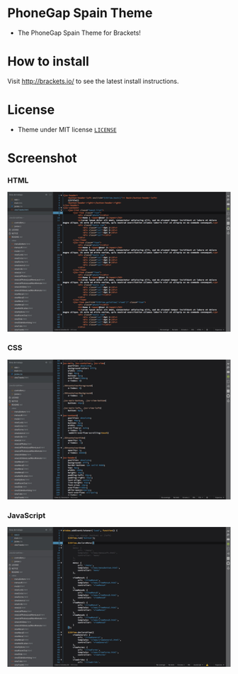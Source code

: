# PhoneGap Spain Theme

* The PhoneGap Spain Theme for Brackets!

# How to install

Visit http://brackets.io/ to see the latest install instructions.

# License

* Theme under MIT license [`LICENSE`](LICENSE)

# Screenshot

### HTML

![HTML Screenshot](https://github.com/JoseJPR/phonegapspain-brackets-theme/blob/master/screenshots/html.jpg)

### CSS

![CSS Screenshot](https://github.com/JoseJPR/phonegapspain-brackets-theme/blob/master/screenshots/css.jpg)

### JavaScript

![JS Screenshot](https://github.com/JoseJPR/phonegapspain-brackets-theme/blob/master/screenshots/js.jpg)
